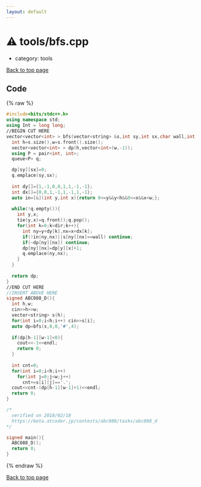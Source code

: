 ```yaml
---
layout: default
---
```


<!-- mathjax config similar to math.stackexchange -->
<script type="text/javascript" async
  src="https://cdnjs.cloudflare.com/ajax/libs/mathjax/2.7.5/MathJax.js?config=TeX-MML-AM_CHTML">
</script>
<script type="text/x-mathjax-config">
  MathJax.Hub.Config({
    TeX: { equationNumbers: { autoNumber: "AMS" }},
    tex2jax: {
      inlineMath: [ ['$','$'] ],
      processEscapes: true
    },
    "HTML-CSS": { matchFontHeight: false },
    displayAlign: "left",
    displayIndent: "2em"
  });
</script>

<script type="text/javascript" src="https://cdnjs.cloudflare.com/ajax/libs/jquery/3.4.1/jquery.min.js"></script>
<script src="https://cdn.jsdelivr.net/npm/jquery-balloon-js@1.1.2/jquery.balloon.min.js" integrity="sha256-ZEYs9VrgAeNuPvs15E39OsyOJaIkXEEt10fzxJ20+2I=" crossorigin="anonymous"></script>
<script type="text/javascript" src="../../assets/js/copy-button.js"></script>
<link rel="stylesheet" href="../../assets/css/copy-button.css" />


# :warning: tools/bfs.cpp
* category: tools


[Back to top page](../../index.html)



## Code
{% raw %}
```cpp
#include<bits/stdc++.h>
using namespace std;
using Int = long long;
//BEGIN CUT HERE
vector<vector<int> > bfs(vector<string> &s,int sy,int sx,char wall,int dir){
  int h=s.size(),w=s.front().size();
  vector<vector<int> > dp(h,vector<int>(w,-1));
  using P = pair<int, int>;
  queue<P> q;

  dp[sy][sx]=0;
  q.emplace(sy,sx);
  
  int dy[]={1,-1,0,0,1,1,-1,-1};
  int dx[]={0,0,1,-1,1,-1,1,-1};
  auto in=[&](int y,int x){return 0<=y&&y<h&&0<=x&&x<w;};
  
  while(!q.empty()){
    int y,x;
    tie(y,x)=q.front();q.pop();
    for(int k=0;k<dir;k++){
      int ny=y+dy[k],nx=x+dx[k];
      if(!in(ny,nx)||s[ny][nx]==wall) continue;
      if(~dp[ny][nx]) continue;
      dp[ny][nx]=dp[y][x]+1;
      q.emplace(ny,nx);
    }
  }
  
  return dp;
}
//END CUT HERE
//INSERT ABOVE HERE
signed ABC088_D(){
  int h,w;
  cin>>h>>w;
  vector<string> s(h);
  for(int i=0;i<h;i++) cin>>s[i];
  auto dp=bfs(s,0,0,'#',4);
  
  if(dp[h-1][w-1]<0){
    cout<<-1<<endl;
    return 0;
  }
  
  int cnt=0;
  for(int i=0;i<h;i++)
    for(int j=0;j<w;j++)
      cnt+=s[i][j]=='.';
  cout<<cnt-(dp[h-1][w-1]+1)<<endl;
  return 0;
}

/*
  verified on 2018/02/18
  https://beta.atcoder.jp/contests/abc088/tasks/abc088_d
*/

signed main(){
  ABC088_D();
  return 0;
}

```
{% endraw %}

[Back to top page](../../index.html)

